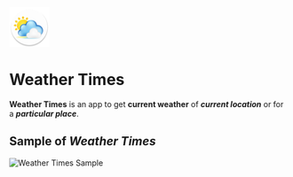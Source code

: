 ![Weather Times](https://github.com/puru-ganda/images/blob/master/weather_times_pics/weather_times_icon.png)
# Weather Times
**Weather Times** is an app to get **current weather** of _**current location**_ or for a _**particular place**_.

## Sample of _Weather Times_
![Weather Times Sample](https://github.com/puru-ganda/images/blob/master/weather_times_pics/weatherTimes.gif)
